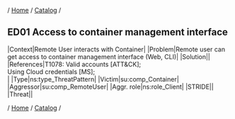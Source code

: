/ [Home](/acctp/) / [Catalog](/acctp/catalog/) /

## ED01 Access to container management interface

|Context|Remote User interacts with Container|
|Problem|Remote user can get access to container management interface (Web, CLI)|
|Solution||
|References|T1078: Valid accounts [ATT&CK];<br /> Using Cloud credentials [MS];<br />|
|Type|ns:type_ThreatPattern|
|Victim|su:comp_Container|
|Aggressor|su:comp_RemoteUser|
|Aggr. role|ns:role_Client|
|STRIDE||
|Threat||

/ [Home](/acctp/) / [Catalog](/acctp/catalog/) /
